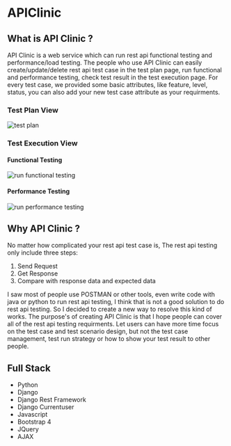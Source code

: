 # APIClinic

## What is API Clinic ?
API Clinic is a web service which can run rest api functional testing and performance/load testing.
The people who use API Clinic can easily create/update/delete rest api test case in the test plan page, run functional and performance testing, check test result in the test execution page. For every test case, we provided some basic attributes, like feature, level, status, you can also add your new test case attribute as your requirments. 

### Test Plan View
![test plan](https://user-images.githubusercontent.com/4516800/78416850-3930e180-75fa-11ea-8f32-b728c4593d1c.png)

### Test Execution View
#### Functional Testing
![run functional testing](https://user-images.githubusercontent.com/4516800/78854492-77117980-79ef-11ea-9a3e-a63b3119de0e.png)

#### Performance Testing
![run performance testing](https://user-images.githubusercontent.com/4516800/78854503-7e388780-79ef-11ea-98b3-72d8ded56919.png)

## Why API Clinic ?
No matter how complicated your rest api test case is, The rest api testing only include three steps: 
1. Send Request
2. Get Response
3. Compare with response data and expected data

I saw most of people use POSTMAN or other tools, even write code with java or python to run rest api testing, I think that is not a good solution to do rest api testing. So I decided to create a new way to resolve this kind of works. The purpose's of creating API Clinic is that I hope people can cover all of the rest api testing requirments. Let users can have more time focus on the test case and test scenario design, but not the test case management, test run strategy or how to show your test result to other people.

## Full Stack 
* Python
* Django
* Django Rest Framework
* Django Currentuser
* Javascript
* Bootstrap 4
* JQuery
* AJAX

